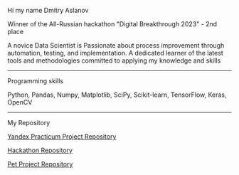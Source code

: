 Hi my name Dmitry Aslanov

Winner of the All-Russian hackathon "Digital Breakthrough 2023" - 2nd place

A novice Data Scientist is Passionate about process improvement through automation, testing, and implementation. A dedicated learner of the latest tools and methodologies committed to applying my knowledge and skills 
_______________________________________________________________________________________________________________________________________________________________________________________________________________



Programming skills

Python, Pandas, Numpy, Matplotlib, SciPy, Scikit-learn, TensorFlow, Keras, OpenCV


_______________________________________________________________________________________________________________________________________________________________________________________________________________
My Repository


[Yandex Practicum Project Repository](https://github.com/DmitryAslanov/Yandex_Practicum)

[Hackathon Repository](https://github.com/DmitryAslanov/Hackaton-s)

[Pet Project Repository](https://github.com/DmitryAslanov/pet-project)


